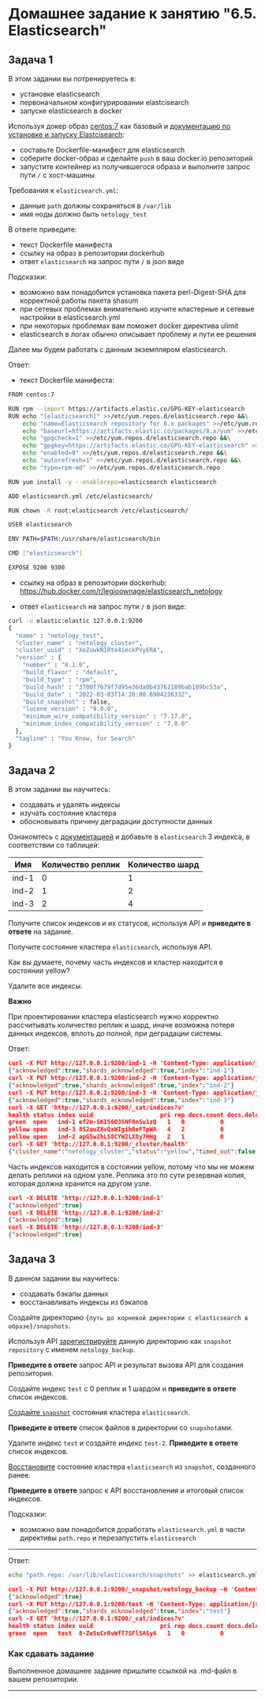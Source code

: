 # Домашнее задание к занятию "6.5. Elasticsearch"

## Задача 1

В этом задании вы потренируетесь в:
- установке elasticsearch
- первоначальном конфигурировании elastcisearch
- запуске elasticsearch в docker

Используя докер образ [centos:7](https://hub.docker.com/_/centos) как базовый и 
[документацию по установке и запуску Elastcisearch](https://www.elastic.co/guide/en/elasticsearch/reference/current/targz.html):

- составьте Dockerfile-манифест для elasticsearch
- соберите docker-образ и сделайте `push` в ваш docker.io репозиторий
- запустите контейнер из получившегося образа и выполните запрос пути `/` c хост-машины

Требования к `elasticsearch.yml`:
- данные `path` должны сохраняться в `/var/lib`
- имя ноды должно быть `netology_test`

В ответе приведите:
- текст Dockerfile манифеста
- ссылку на образ в репозитории dockerhub
- ответ `elasticsearch` на запрос пути `/` в json виде

Подсказки:
- возможно вам понадобится установка пакета perl-Digest-SHA для корректной работы пакета shasum
- при сетевых проблемах внимательно изучите кластерные и сетевые настройки в elasticsearch.yml
- при некоторых проблемах вам поможет docker директива ulimit
- elasticsearch в логах обычно описывает проблему и пути ее решения

Далее мы будем работать с данным экземпляром elasticsearch.

Ответ: 

- текст Dockerfile манифеста:
```bash
FROM centos:7

RUN rpm --import https://artifacts.elastic.co/GPG-KEY-elasticsearch
RUN echo "[elasticsearch]" >>/etc/yum.repos.d/elasticsearch.repo &&\
    echo "name=Elasticsearch repository for 8.x packages" >>/etc/yum.repos.d/elasticsearch.repo &&\
    echo "baseurl=https://artifacts.elastic.co/packages/8.x/yum" >>/etc/yum.repos.d/elasticsearch.repo &&\
    echo "gpgcheck=1" >>/etc/yum.repos.d/elasticsearch.repo &&\
    echo "gpgkey=https://artifacts.elastic.co/GPG-KEY-elasticsearch" >>/etc/yum.repos.d/elasticsearch.repo &&\
    echo "enabled=0" >>/etc/yum.repos.d/elasticsearch.repo &&\
    echo "autorefresh=1" >>/etc/yum.repos.d/elasticsearch.repo &&\
    echo "type=rpm-md" >>/etc/yum.repos.d/elasticsearch.repo

RUN yum install -y --enablerepo=elasticsearch elasticsearch

ADD elasticsearch.yml /etc/elasticsearch/

RUN chown -R root:elasticsearch /etc/elasticsearch/

USER elasticsearch

ENV PATH=$PATH:/usr/share/elasticsearch/bin

CMD ["elasticsearch"]

EXPOSE 9200 9300
```
- ссылку на образ в репозитории dockerhub: https://hub.docker.com/r/legioownage/elasticsearch_netology

- ответ `elasticsearch` на запрос пути `/` в json виде:
```bash
curl -u elastic:elastic 127.0.0.1:9200
{
  "name" : "netology_test",
  "cluster_name" : "netology_cluster",
  "cluster_uuid" : "XeZuwkNIRte4ieckPVyERA",
  "version" : {
    "number" : "8.1.0",
    "build_flavor" : "default",
    "build_type" : "rpm",
    "build_hash" : "3700f7679f7d95e36da0b43762189bab189bc53a",
    "build_date" : "2022-03-03T14:20:00.690422633Z",
    "build_snapshot" : false,
    "lucene_version" : "9.0.0",
    "minimum_wire_compatibility_version" : "7.17.0",
    "minimum_index_compatibility_version" : "7.0.0"
  },
  "tagline" : "You Know, for Search"
}
```

## Задача 2

В этом задании вы научитесь:
- создавать и удалять индексы
- изучать состояние кластера
- обосновывать причину деградации доступности данных

Ознакомтесь с [документацией](https://www.elastic.co/guide/en/elasticsearch/reference/current/indices-create-index.html) 
и добавьте в `elasticsearch` 3 индекса, в соответствии со таблицей:

| Имя | Количество реплик | Количество шард |
|-----|-------------------|-----------------|
| ind-1| 0 | 1 |
| ind-2 | 1 | 2 |
| ind-3 | 2 | 4 |

Получите список индексов и их статусов, используя API и **приведите в ответе** на задание.

Получите состояние кластера `elasticsearch`, используя API.

Как вы думаете, почему часть индексов и кластер находится в состоянии yellow?

Удалите все индексы.

**Важно**

При проектировании кластера elasticsearch нужно корректно рассчитывать количество реплик и шард,
иначе возможна потеря данных индексов, вплоть до полной, при деградации системы.

Ответ:
```json
curl -X PUT http://127.0.0.1:9200/ind-1 -H 'Content-Type: application/json' -d '{"settings": {"number_of_shards": 1, "number_of_replicas": 0}}'
{"acknowledged":true,"shards_acknowledged":true,"index":"ind-1"}
curl -X PUT http://127.0.0.1:9200/ind-2 -H 'Content-Type: application/json' -d '{"settings": {"number_of_shards": 2, "number_of_replicas": 1}}'
{"acknowledged":true,"shards_acknowledged":true,"index":"ind-2"}
curl -X PUT http://127.0.0.1:9200/ind-3 -H 'Content-Type: application/json' -d '{"settings": {"number_of_shards": 4, "number_of_replicas": 2}}'
{"acknowledged":true,"shards_acknowledged":true,"index":"ind-3"}
curl -X GET 'http://127.0.0.1:9200/_cat/indices?v'
health status index uuid                   pri rep docs.count docs.deleted store.size pri.store.size
green  open   ind-1 ef2m-SKIS6O35NF0nSu1zQ   1   0          0            0       225b           225b
yellow open   ind-3 8S2auZXvQxWIgib8eFTpWA   4   2          0            0       900b           900b
yellow open   ind-2 apG5w2hLS8CYW2LX8y7HHg   2   1          0            0       450b           450b
curl -X GET 'http://127.0.0.1:9200/_cluster/health'
{"cluster_name":"netology_cluster","status":"yellow","timed_out":false,"number_of_nodes":1,"number_of_data_nodes":1,"active_primary_shards":8,"active_shards":8,"relocating_shards":0,"initializing_shards":0,"unassigned_shards":10,"delayed_unassigned_shards":0,"number_of_pending_tasks":0,"number_of_in_flight_fetch":0,"task_max_waiting_in_queue_millis":0,"active_shards_percent_as_number":44.44444444444444}
```
Часть индексов находится в состоянии yellow, потому что мы не можем делать реплики на одном узле. Реплика это по сути резервная копия, которая должна хранится на другом узле.
```json
curl -X DELETE 'http://127.0.0.1:9200/ind-1'
{"acknowledged":true}
curl -X DELETE 'http://127.0.0.1:9200/ind-2'
{"acknowledged":true}
curl -X DELETE 'http://127.0.0.1:9200/ind-3'
{"acknowledged":true}
```


## Задача 3

В данном задании вы научитесь:
- создавать бэкапы данных
- восстанавливать индексы из бэкапов

Создайте директорию `{путь до корневой директории с elasticsearch в образе}/snapshots`.

Используя API [зарегистрируйте](https://www.elastic.co/guide/en/elasticsearch/reference/current/snapshots-register-repository.html#snapshots-register-repository) 
данную директорию как `snapshot repository` c именем `netology_backup`.

**Приведите в ответе** запрос API и результат вызова API для создания репозитория.

Создайте индекс `test` с 0 реплик и 1 шардом и **приведите в ответе** список индексов.

[Создайте `snapshot`](https://www.elastic.co/guide/en/elasticsearch/reference/current/snapshots-take-snapshot.html) 
состояния кластера `elasticsearch`.

**Приведите в ответе** список файлов в директории со `snapshot`ами.

Удалите индекс `test` и создайте индекс `test-2`. **Приведите в ответе** список индексов.

[Восстановите](https://www.elastic.co/guide/en/elasticsearch/reference/current/snapshots-restore-snapshot.html) состояние
кластера `elasticsearch` из `snapshot`, созданного ранее. 

**Приведите в ответе** запрос к API восстановления и итоговый список индексов.

Подсказки:
- возможно вам понадобится доработать `elasticsearch.yml` в части директивы `path.repo` и перезапустить `elasticsearch`

---

Ответ:
```bash
echo "path.repo: /var/lib/elasticsearch/snapshots" >> elasticsearch.yml
```
```json
curl -X PUT http://127.0.0.1:9200/_snapshot/netology_backup -H 'Content-Type: application/json' -d '{"type": "fs", "settings": {"location": "/var/lib/elasticsearch/snapshots"}}'
{"acknowledged":true}
curl -X PUT http://127.0.0.1:9200/test -H 'Content-Type: application/json' -d'{"settings": {"number_of_shards": 1, "number_of_replicas": 0}}'
{"acknowledged":true,"shards_acknowledged":true,"index":"test"}
curl -X GET 'http://127.0.0.1:9200/_cat/indices?v'
health status index uuid                   pri rep docs.count docs.deleted store.size pri.store.size
green  open   test  8-Ze5uCrRvWfT7SFl5ASyA   1   0          0            0       225b           225b
```

### Как cдавать задание

Выполненное домашнее задание пришлите ссылкой на .md-файл в вашем репозитории.

---
